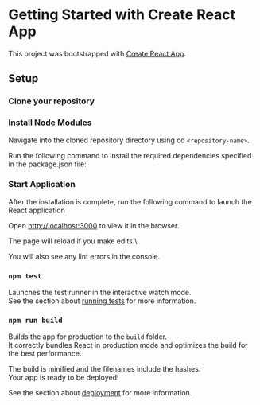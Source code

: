 # Getting Started with Create React App

This project was bootstrapped with [Create React App](https://github.com/facebook/create-react-app).

## Setup

### Clone your repository

### Install Node Modules

Navigate into the cloned repository directory using cd `<repository-name>`.

Run the following command to install the required dependencies specified in the package.json file:

### Start Application

After the installation is complete, run the following command to launch the React application

Open [http://localhost:3000](http://localhost:3000) to view it in the browser.

The page will reload if you make edits.\

You will also see any lint errors in the console.

### `npm test`

Launches the test runner in the interactive watch mode.\
See the section about [running tests](https://facebook.github.io/create-react-app/docs/running-tests) for more information.

### `npm run build`

Builds the app for production to the `build` folder.\
It correctly bundles React in production mode and optimizes the build for the best performance.

The build is minified and the filenames include the hashes.\
Your app is ready to be deployed!

See the section about [deployment](https://facebook.github.io/create-react-app/docs/deployment) for more information.
